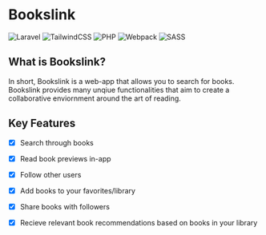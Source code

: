 # <b>Bookslink</b>

![Laravel](https://img.shields.io/badge/laravel-%23FF2D20.svg?style=for-the-badge&logo=laravel&logoColor=white)
![TailwindCSS](https://img.shields.io/badge/tailwindcss-%2338B2AC.svg?style=for-the-badge&logo=tailwind-css&logoColor=white)
![PHP](https://img.shields.io/badge/php-%23777BB4.svg?style=for-the-badge&logo=php&logoColor=white)
![Webpack](https://img.shields.io/badge/webpack-%238DD6F9.svg?style=for-the-badge&logo=webpack&logoColor=black)
![SASS](https://img.shields.io/badge/SASS-hotpink.svg?style=for-the-badge&logo=SASS&logoColor=white)

## What is Bookslink?
In short, Bookslink is a web-app that allows you to search for books. Bookslink provides many unqiue functionalities that aim to create a collaborative enviornment around the art of reading.

## Key Features
- [x] Search through books
- [x] Read book previews in-app
- [x] Follow other users 
- [x] Add books to your favorites/library 
- [x] Share books with followers
- [x] Recieve relevant book recommendations based on books in your library 

